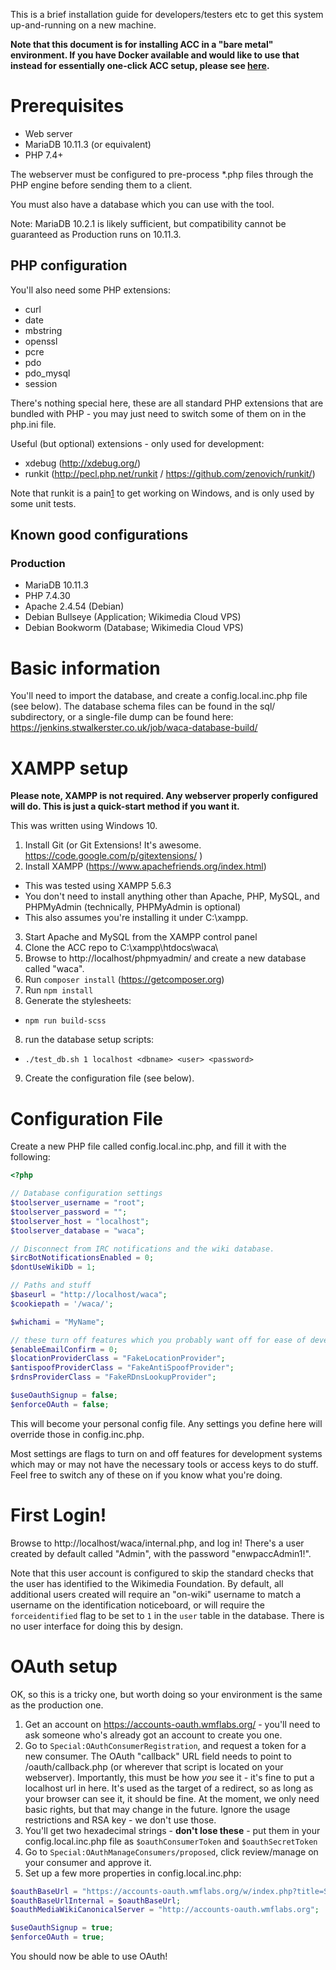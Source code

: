This is a brief installation guide for developers/testers etc to get this system up-and-running on a new machine.

**Note that this document is for installing ACC in a "bare metal" environment. If you have Docker available and would
like to use that instead for essentially one-click ACC setup, please see [here](docker/README.md).**

# Prerequisites

* Web server
* MariaDB 10.11.3 (or equivalent)
* PHP 7.4+

The webserver must be configured to pre-process *.php files through the PHP engine before sending them to a client.

You must also have a database which you can use with the tool.

Note: MariaDB 10.2.1 is likely sufficient, but compatibility cannot be guaranteed as Production runs on 10.11.3.

## PHP configuration
You'll also need some PHP extensions:

* curl
* date
* mbstring
* openssl
* pcre
* pdo
* pdo_mysql
* session

There's nothing special here, these are all standard PHP extensions that are bundled with PHP - you may
just need to switch some of them on in the php.ini file.

Useful (but optional) extensions - only used for development:
* xdebug (http://xdebug.org/)
* runkit (http://pecl.php.net/runkit / https://github.com/zenovich/runkit/)

Note that runkit is a pain[1] to get working on Windows, and is only used by some unit tests.

## Known good configurations

### Production

* MariaDB 10.11.3
* PHP 7.4.30
* Apache 2.4.54 (Debian)
* Debian Bullseye (Application; Wikimedia Cloud VPS)
* Debian Bookworm (Database; Wikimedia Cloud VPS)

# Basic information

You'll need to import the database, and create a config.local.inc.php file (see below). The database schema files can be found in the sql/ subdirectory, or a single-file dump can be found here: https://jenkins.stwalkerster.co.uk/job/waca-database-build/

# XAMPP setup

**Please note, XAMPP is not required. Any webserver properly configured will do. This is just a quick-start method if you want it.**

This was written using Windows 10.

1. Install Git (or Git Extensions! It's awesome. https://code.google.com/p/gitextensions/ )
2. Install XAMPP (https://www.apachefriends.org/index.html)
  * This was tested using XAMPP 5.6.3
  * You don't need to install anything other than Apache, PHP, MySQL, and PHPMyAdmin (technically, PHPMyAdmin is optional)
  * This also assumes you're installing it under C:\xampp\.
3. Start Apache and MySQL from the XAMPP control panel
4. Clone the ACC repo to C:\xampp\htdocs\waca\
5. Browse to http://localhost/phpmyadmin/ and create a new database called "waca".
6. Run `composer install` (https://getcomposer.org)
7. Run `npm install`
8. Generate the stylesheets:
  * `npm run build-scss`
8. run the database setup scripts:
  * `./test_db.sh 1 localhost <dbname> <user> <password>`
9. Create the configuration file (see below).

# Configuration File
Create a new PHP file called config.local.inc.php, and fill it with the following:
```php
<?php

// Database configuration settings
$toolserver_username = "root";
$toolserver_password = "";
$toolserver_host = "localhost";
$toolserver_database = "waca";

// Disconnect from IRC notifications and the wiki database.
$ircBotNotificationsEnabled = 0;
$dontUseWikiDb = 1;

// Paths and stuff
$baseurl = "http://localhost/waca";
$cookiepath = '/waca/';

$whichami = "MyName";

// these turn off features which you probably want off for ease of development.
$enableEmailConfirm = 0;
$locationProviderClass = "FakeLocationProvider";
$antispoofProviderClass = "FakeAntiSpoofProvider";
$rdnsProviderClass = "FakeRDnsLookupProvider";

$useOauthSignup = false;
$enforceOAuth = false;

```

This will become your personal config file. Any settings you define here will override those in config.inc.php.

Most settings are flags to turn on and off features for development systems which may or may not have the necessary tools or access keys to do stuff. Feel free to switch any of these on if you know what you're doing.

# First Login!

Browse to http://localhost/waca/internal.php, and log in! There's a user created by default called "Admin", with the password "enwpaccAdmin1!".

Note that this user account is configured to skip the standard checks that the user has identified to the Wikimedia Foundation. By default, all additional users created will require an "on-wiki" username to match a username on the identification noticeboard, or will require the `forceidentified` flag to be set to `1` in the `user` table in the database. There is no user interface for doing this by design. 

# OAuth setup

OK, so this is a tricky one, but worth doing so your environment is the same as the production one.

1. Get an account on https://accounts-oauth.wmflabs.org/ - you'll need to ask someone who's already got an account to create you one.
2. Go to `Special:OAuthConsumerRegistration`, and request a token for a new consumer. The OAuth "callback" URL field needs to point to /oauth/callback.php (or wherever that script is located on your webserver). Importantly, this must be how *you* see it - it's fine to put a localhost url in here. It's used as the target of a redirect, so as long as your browser can see it, it should be fine. At the moment, we only need basic rights, but that may change in the future. Ignore the usage restrictions and RSA key - we don't use those.
3. You'll get two hexadecimal strings - **don't lose these** - put them in your config.local.inc.php file as `$oauthConsumerToken` and `$oauthSecretToken`
4. Go to `Special:OAuthManageConsumers/proposed`, click review/manage on your consumer and approve it.
5. Set up a few more properties in config.local.inc.php:

```php
$oauthBaseUrl = "https://accounts-oauth.wmflabs.org/w/index.php?title=Special:OAuth";
$oauthBaseUrlInternal = $oauthBaseUrl;
$oauthMediaWikiCanonicalServer = "http://accounts-oauth.wmflabs.org";

$useOauthSignup = true;
$enforceOAuth = true;
```

You should now be able to use OAuth!

[1]: https://github.com/zenovich/runkit/issues/22

